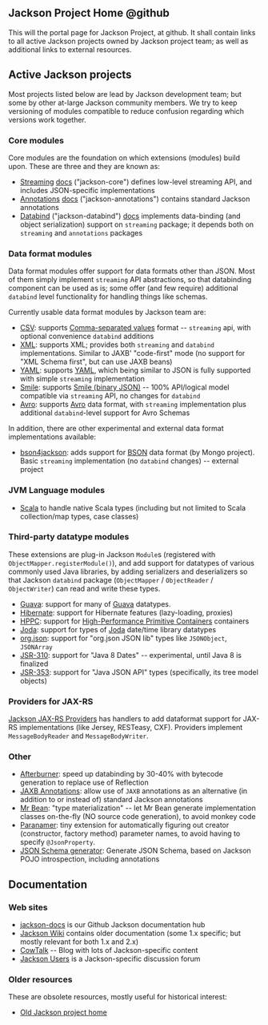 ## Jackson Project Home @github

This will the portal page for Jackson Project, at github.
It shall contain links to all active Jackson projects owned by Jackson project team;
as well as additional links to external resources.

## Active Jackson projects

Most projects listed below are lead by Jackson development team; but some by
other at-large Jackson community members.
We try to keep versioning of modules compatible to reduce confusion regarding which versions work together.

### Core modules

Core modules are the foundation on which extensions (modules) build upon.
These are three and they are known as:

* [Streaming](../../../jackson-core) [docs](../../../jackson-core/wiki) ("jackson-core") defines low-level streaming API, and includes JSON-specific implementations
* [Annotations](../../../jackson-annotations) [docs](../../../jackson-annotations/wiki)  ("jackson-annotations") contains standard Jackson annotations
* [Databind](../../../jackson-databind) ("jackson-databind") [docs](../../../jackson-core/wiki/Documentation)  implements data-binding (and object serialization) support on `streaming` package; it depends both on `streaming` and `annotations` packages

### Data format modules

Data format modules offer support for data formats other than JSON.
Most of them simply implement `streaming` API abstractions, so that databinding component can be used as is; some offer (and few require) additional `databind` level functionality for handling things like schemas.

Currently usable data format modules by Jackson team are:

* [CSV](../../../jackson-dataformat-xml): supports [Comma-separated values](http://en.wikipedia.org/wiki/Comma-separated_values) format -- `streaming` api, with optional convenience `databind` additions
* [XML](../../../jackson-dataformat-xml): supports XML; provides both `streaming` and `databind` implementations. Similar to JAXB' "code-first" mode (no support for "XML Schema first", but can use JAXB beans)
* [YAML](../../../jackson-dataformat-xml): supports [YAML](http://en.wikipedia.org/wiki/Yaml), which being similar to JSON is fully supported with simple `streaming` implementation
* [Smile](../../../jackson-dataformat-xml): supports [Smile (binary JSON)](http://wiki.fasterxml.com/SmileFormatSpec) -- 100% API/logical model compatible via `streaming` API, no changes for `databind`
* [Avro](../../../jackson-dataformat-xml): supports [Avro](http://en.wikipedia.org/wiki/Apache_Avro) data format, with `streaming` implementation plus additional `databind`-level support for Avro Schemas

In addition, there are other experimental and external data format implementations available:

* [bson4jackson](https://github.com/michel-kraemer/bson4jackson): adds support for [BSON](http://en.wikipedia.org/wiki/BSON) data format (by Mongo project). Basic `streaming` implementation (no `databind` changes) -- external project

### JVM Language modules

* [Scala](https://github.com/FasterXML/jackson-module-scala) to handle native Scala types (including but not limited to Scala collection/map types, case classes)

### Third-party datatype modules

These extensions are plug-in Jackson `Module`s (registered with `ObjectMapper.registerModule()`),
and add support for datatypes of various commonly used Java libraries, by adding
serializers and deserializers so that Jackson `databind` package (`ObjectMapper` / `ObjectReader` / `ObjectWriter`) can read and write these types.

* [Guava](../../../jackson-datatype-guava): support for many of [Guava](http://code.google.com/p/guava-libraries/) datatypes.
* [Hibernate](../../../jackson-module-hibernate): support for Hibernate features (lazy-loading, proxies)
* [HPPC](../../../jackson-datatype-hppc): support for [High-Performance Primitive Containers](http://labs.carrotsearch.com/hppc.html) containers
* [Joda](../../../jackson-datatype-joda): support for types of [Joda](http://joda-time.sourceforge.net/) date/time library datatypes
* [org.json](../../../jackson-datatype-json-org): support for "org.json JSON lib" types like `JSONObject`, `JSONArray`
* [JSR-310](../../../jackson-datatype-jsr310): support for "Java 8 Dates" -- experimental, until Java 8 is finalized
* [JSR-353](../../../jackson-datatype-jsr353): support for "Java JSON API" types (specifically, its tree model objects)

### Providers for JAX-RS

[Jackson JAX-RS Providers](../../../jackson-jaxrs-providers) has handlers to add dataformat
support for JAX-RS implementations (like Jersey, RESTeasy, CXF).
Providers implement `MessageBodyReader` and `MessageBodyWriter`.

### Other

* [Afterburner](https://github.com/FasterXML/jackson-module-afterburner): speed up databinding by 30-40% with bytecode generation to replace use of Reflection
* [JAXB Annotations](https://github.com/FasterXML/jackson-module-jaxb-annotations): allow use of `JAXB` annotations as an alternative (in addition to or instead of) standard Jackson annotations
* [Mr Bean](https://github.com/FasterXML/jackson-module-mrbean): "type materialization" -- let Mr Bean generate implementation classes on-the-fly (NO source code generation), to avoid monkey code
* [Paranamer](https://github.com/FasterXML/jackson-module-paranamer): tiny extension for automatically figuring out creator (constructor, factory method) parameter names, to avoid having to specify `@JsonProperty`.
* [JSON Schema generator](https://github.com/FasterXML/jackson-module-jsonSchema): Generate JSON Schema, based on Jackson POJO introspection, including annotations

## Documentation

### Web sites

* [jackson-docs](../../../jackson-docs) is our Github Jackson documentation hub
* [Jackson Wiki](wiki.fasterxml.com/JacksonHome) contains older documentation (some 1.x specific; but mostly relevant for both 1.x and 2.x)
* [CowTalk](http://cowtowncoder.com/blog/blog.html) -- Blog with lots of Jackson-specific content
* [Jackson Users](http://jackson-users.ning.com) is a Jackson-specific discussion forum

### Older resources

These are obsolete resources, mostly useful for historical interest:

* [Old Jackson project home](http://jackson.codehaus.org)

